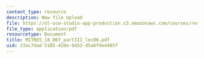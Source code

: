 ```yaml
---
content_type: resource
description: New file Upload
file: https://ol-ocw-studio-app-production.s3.amazonaws.com/courses/res-18-007-calculus-revisited-multivariable-calculus-fall-2011/23ac7dad518542de9452d5a6f9e4495f_MITRES_18_007_partIII_lec06.pdf
file_type: application/pdf
resourcetype: Document
title: MITRES_18_007_partIII_lec06.pdf
uid: 23ac7dad-5185-42de-9452-d5a6f9e4495f
---
```

